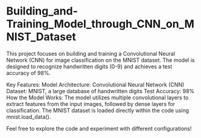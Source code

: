 # Building_and-Training_Model_through_CNN_on_MNIST_Dataset
This project focuses on building and training a Convolutional Neural Network (CNN) for image classification on the MNIST dataset. The model is designed to recognize handwritten digits (0-9) and achieves a test accuracy of 98%.

Key Features:
Model Architecture: Convolutional Neural Network (CNN)
Dataset: MNIST, a large database of handwritten digits
Test Accuracy: 98%
How the Model Works:
The model utilizes multiple convolutional layers to extract features from the input images, followed by dense layers for classification. The MNIST dataset is loaded directly within the code using mnist.load_data().

Feel free to explore the code and experiment with different configurations!

